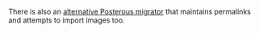 ---
---

There is also an [alternative Posterous migrator](https://github.com/pepijndevos/jekyll/blob/patch-1/lib/jekyll/migrators/posterous.rb)
that maintains permalinks and attempts to import images too.
